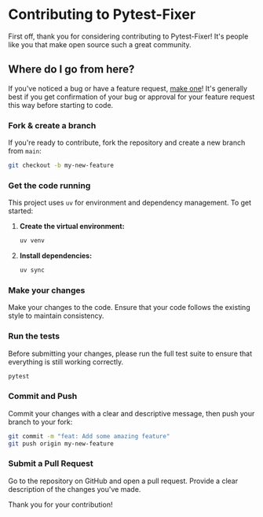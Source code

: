 # Contributing to Pytest-Fixer

First off, thank you for considering contributing to Pytest-Fixer! It's people like you that make open source such a great community.

## Where do I go from here?

If you've noticed a bug or have a feature request, [make one](https://github.com/your-github-username/pytest-fixer/issues/new)! It's generally best if you get confirmation of your bug or approval for your feature request this way before starting to code.

### Fork & create a branch

If you're ready to contribute, fork the repository and create a new branch from `main`:

```sh
git checkout -b my-new-feature
```

### Get the code running

This project uses `uv` for environment and dependency management. To get started:

1.  **Create the virtual environment:**
    ```sh
    uv venv
    ```
2.  **Install dependencies:**
    ```sh
    uv sync
    ```

### Make your changes

Make your changes to the code. Ensure that your code follows the existing style to maintain consistency.

### Run the tests

Before submitting your changes, please run the full test suite to ensure that everything is still working correctly.

```sh
pytest
```

### Commit and Push

Commit your changes with a clear and descriptive message, then push your branch to your fork:

```sh
git commit -m "feat: Add some amazing feature"
git push origin my-new-feature
```

### Submit a Pull Request

Go to the repository on GitHub and open a pull request. Provide a clear description of the changes you've made.

Thank you for your contribution!
